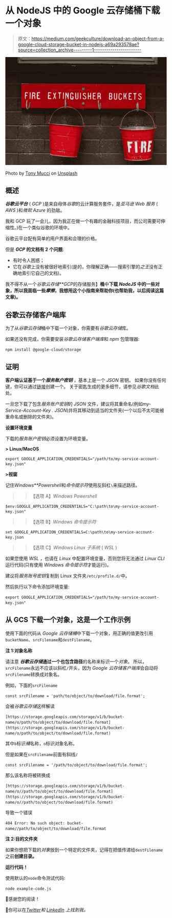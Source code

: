 # 从 NodeJS 中的 Google 云存储桶下载一个对象

> 原文：<https://medium.com/geekculture/download-an-object-from-a-google-cloud-storage-bucket-in-nodejs-a69a293578ae?source=collection_archive---------1----------------------->

![](img/d6ef78ccc586611fb3bdf5a0b5f2cc2e.png)

Photo by [Tony Mucci](https://unsplash.com/@eklect?utm_source=medium&utm_medium=referral) on [Unsplash](https://unsplash.com?utm_source=medium&utm_medium=referral)

## 概述

***谷歌云平台*** ( *GCP* )是来自母体*谷歌*的云计算服务套件，是*亚马逊 Web 服务* ( *AWS* )和*微软 Azure* 的劲敌。

我和 GCP 玩了一会儿，因为我正在做一个有趣的金融科技项目，而公司需要可伸缩性。)在一个类似谷歌的环境中。

谷歌云平台配有简单的用户界面和合理的价格。

但是 ***GCP* 的文档有 2 个问题**:

*   有时令人困惑；
*   它在*谷歌*上没有被很好地索引(是的，你理解正确——搜索引擎的*之王*没有正确地索引它自己的文档)。

我不得不从一个*谷歌云存储**GCP*的存储服务】**桶**中**下载 *NodeJS* 中的一些对象，所以我面临一些*摩擦*，我想用这个小指南来帮助你(也帮助我，以后阅读这篇文章)。**

## 谷歌云存储客户端库

为了从*谷歌云存储*桶中下载一个对象，你需要有*谷歌云存储*库。

如果还没有完成，你需要安装*谷歌云存储客户端库*和 *npm* 包管理器:

`npm install @google-cloud/storage`

## 证明

**客户端认证基于一个*服务账户密钥*** ，基本上是一个 *JSON* 密钥。
如果你没有任何键，你可以通过[链接](https://console.cloud.google.com/apis/credentials/serviceaccountkey)创建一个。
关于密匙生成的更多细节，请参见*谷歌文档*此处。

一旦您下载了包含*服务账户密钥*的 *JSON* 文件，建议将其重命名(例如*my-Service-Account-Key . JSON*)并将其移动到适当的文件夹(一个以后不太可能被重命名或删除的文件夹)。

**设置环境变量**

下载的*服务账户密钥*必须设置为环境变量。

**> Linux/MacOS**

```
export GOOGLE_APPLICATION_CREDENTIALS="/path/to/my-service-account-key.json"
```

**>视窗**

记住*Windows**Powershell*和*命令提示符*使用反斜杠`\`来描述路径。

> >【选项 A】*Windows Powershell*

```
$env:GOOGLE_APPLICATION_CREDENTIALS="C:\path\to\my-service-account-key.json"
```

> >【选项 B】*Windows 命令提示符*

```
set GOOGLE_APPLICATION_CREDENTIALS=C:\path\to\my-service-account-key.json
```

> >【选项 C】*Windows Linux 子系统* ( *WSL* )

如果您使用 *WSL* ，也请在 *Linux* 中配置环境变量，否则您将无法通过 *Linux CLI* 运行代码(只有使用 *Windows 命令提示符*才能运行)。

建议将*服务账号密钥*复制到 Linux 文件夹`/etc/profile.d/`中。

然后执行以下命令添加环境变量:

`export GOOGLE_APPLICATION_CREDENTIALS="/path/to/my-service-account-key.json"`

## 从 GCS 下载一个对象，这是一个工作示例

使用下面的代码从 *Google 云存储桶*中下载一个对象，用正确的值更改引用`bucketName`、`srcFilename`和`destFilename`。

**注 1:对象名称**

请注意 ***谷歌云存储*通过一个也包含路径**的名称来标识一个*对象*。
所以，`srcFilename`永远不应该以斜杠`/`开头，因为 *Google 云存储客户端库*会自动将`srcFilename`转换成对象名。

例如，下面的`srcFilename`

`const srcFilename = 'path/to/object/to/download/file.format';`

会被*谷歌云存储*这样解读

`[https://storage.googleapis.com/storage/v1/b/bucket-name/o/path/to/object/to/download/file.format](https://storage.googleapis.com/storage/v1/b/bucket-name/o/path/to/object/to/download/file.format)`

其中`b`标识*桶*名称，`o`标识对象名称。

但是如果在`srcFilename`前面有斜线`/`

`const srcFilename = '/path/to/object/to/download/file.format';`

那么该名称将被转换成

`[https://storage.googleapis.com/storage/v1/b/bucket-name/o//path/to/object/to/download/file.format](https://storage.googleapis.com/storage/v1/b/bucket-name/o//path/to/object/to/download/file.format)`

导致一个错误

`404 Error: No such object: bucket-name//path/to/object/to/download/file.format`

**注 2:目的文件夹**

如果你想把下载的*对象*放到一个特定的文件夹，记得在把值传递给`destFilename`之前**创建目录。**

**运行代码！**

使用默认的`node`命令测试代码:

`node example-code.js`

🙏感谢您的阅读！

🔎你可以在[*Twitter*](https://twitter.com/RapacciniM)*和 [*LinkedIn*](https://www.linkedin.com/in/marco-rapaccini/?locale=en_US) 上找到我。*